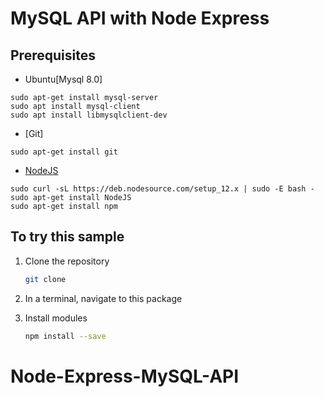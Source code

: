 # MySQL API with Node Express

## Prerequisites

- Ubuntu[Mysql 8.0]
```
sudo apt-get install mysql-server
sudo apt install mysql-client
sudo apt install libmysqlclient-dev
```
- [Git]
```
sudo apt-get install git
```
- [NodeJS](https://nodejs.org/en/)
```
sudo curl -sL https://deb.nodesource.com/setup_12.x | sudo -E bash -
sudo apt-get install NodeJS
sudo apt-get install npm
```

## To try this sample


1) Clone the repository

    ```bash
    git clone 
    ```

1) In a terminal, navigate to this package

1) Install modules

    ```bash
    npm install --save
    ```

# Node-Express-MySQL-API


